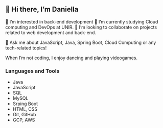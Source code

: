 ## 👋 Hi there, I’m Daniella
 
 👀 I’m interested in back-end development
🌱 I’m currently studying Cloud computing and DevOps at UNIR.
👯 I’m looking to collaborate on projects related to web development and back-end.

💬 Ask me about JavaScript, Java, Spring Boot, Cloud Computing or any tech-related topics!

When I’m not coding, I enjoy dancing and playing videogames.

### Languages and Tools
* Java 
* JavaScript
* SQL
* MySQL
* Srping Boot
* HTML, CSS
* Git, GitHub
* GCP, AWS
<!---
Alera9/Alera9 is a ✨ special ✨ repository because its `README.md` (this file) appears on your GitHub profile.
You can click the Preview link to take a look at your changes.
--->
